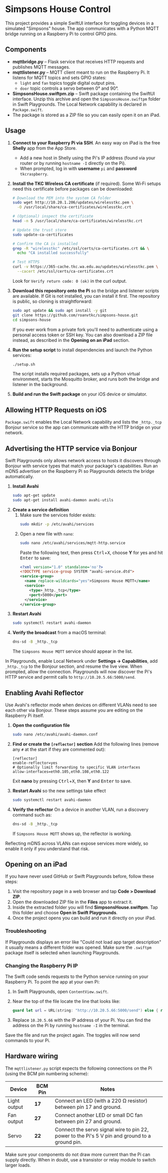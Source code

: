# Simpsons House Control

This project provides a simple SwiftUI interface for toggling devices in a simulated "Simpsons" house. The app communicates with a Python MQTT bridge running on a Raspberry Pi to control GPIO pins.

## Components

- **mqttbridge.py** – Flask service that receives HTTP requests and publishes MQTT messages.
- **mqttlistener.py** – MQTT client meant to run on the Raspberry Pi. It listens for MQTT topics and sets GPIO states:
  - `light` and `fan` topics toggle digital output pins.
  - `door` topic controls a servo between 0° and 90°.
- **SimpsonsHouse.swiftpm.zip** – Swift package containing the SwiftUI interface. Unzip this archive and open the `SimpsonsHouse.swiftpm` folder in Swift Playgrounds. The Local Network capability is declared in `Package.swift`.
- The package is stored as a ZIP file so you can easily open it on an iPad.

## Usage

1. **Connect to your Raspberry Pi via SSH**. An easy way on iPad is the free
   **Shelly** app from the App Store.
   - Add a new host in Shelly using the Pi's IP address (found via your router or
     by running `hostname -I` directly on the Pi).
   - When prompted, log in with **username** `pi` and **password**
     `tkcraspberry`.

2. **Install the TKC Wireless CA certificate** (if required). Some Wi‑Fi setups
  need this certificate before packages can be downloaded:

   ```bash
   # Download the PEM into the system CA folder
   sudo wget http://10.20.1.206/updates/wirelesstkc.pem \
     -O /usr/local/share/ca-certificates/wirelesstkc.crt

   # (Optional) inspect the certificate
   head -n 5 /usr/local/share/ca-certificates/wirelesstkc.crt

   # Update the trust store
   sudo update-ca-certificates

   # Confirm the CA is installed
   grep -R "wirelesstkc" /etc/ssl/certs/ca-certificates.crt && \
     echo "CA installed successfully"

   # Test HTTPS
   curl -v https://365-cache.tkc.wa.edu.au/updates/wirelesstkc.pem \
     --cacert /etc/ssl/certs/ca-certificates.crt
   ```

   Look for `Verify return code: 0 (ok)` in the curl output.


3. **Download this repository onto the Pi** so the bridge and listener scripts
   are available. If Git is not installed, you can install it first. The
   repository is public, so cloning is straightforward:
   ```bash
   sudo apt update && sudo apt install -y git
   git clone https://github.com/roanvtkc/simpsons-house.git
   cd simpsons-house
   ```
   If you ever work from a private fork you'll need to authenticate using a
   personal access token or SSH key. You can also download a ZIP file instead,
   as described in the **Opening on an iPad** section.

4. **Run the setup script** to install dependencies and launch the Python services:
   ```bash
   ./setup.sh
   ```
   The script installs required packages, sets up a Python virtual environment,
   starts the Mosquitto broker, and runs both the bridge and listener in the
   background.

5. **Build and run the Swift package** on your iOS device or simulator.

## Allowing HTTP Requests on iOS

`Package.swift` enables the Local Network capability and lists the `_http._tcp` Bonjour service so the app can communicate with the HTTP bridge on your network.

## Advertising the HTTP service via Bonjour

Swift Playgrounds only allows network access to hosts it discovers through Bonjour with service types that match your package's capabilities. Run an mDNS advertiser on the Raspberry Pi so Playgrounds detects the bridge automatically.

1. **Install Avahi**
   ```bash
   sudo apt-get update
   sudo apt-get install avahi-daemon avahi-utils
   ```
2. **Create a service definition**
   1. Make sure the services folder exists:
      ```bash
      sudo mkdir -p /etc/avahi/services
      ```
   2. Open a new file with `nano`:
      ```bash
      sudo nano /etc/avahi/services/mqtt-http.service
      ```
      Paste the following text, then press <kbd>Ctrl</kbd>+<kbd>X</kbd>, choose
      **Y** for yes and hit <kbd>Enter</kbd> to save:
      ```xml
      <?xml version="1.0" standalone='no'?>
      <!DOCTYPE service-group SYSTEM "avahi-service.dtd">
      <service-group>
        <name replace-wildcards="yes">Simpsons House MQTT</name>
        <service>
          <type>_http._tcp</type>
          <port>5000</port>
        </service>
      </service-group>
      ```
3. **Restart Avahi**
   ```bash
   sudo systemctl restart avahi-daemon
   ```
4. **Verify the broadcast** from a macOS terminal:
   ```bash
   dns-sd -B _http._tcp
   ```
   The `Simpsons House MQTT` service should appear in the list.

In Playgrounds, enable Local Network under **Settings → Capabilities**, add `_http._tcp` to the Bonjour section, and resume the live view. When prompted, allow the connection. Playgrounds will now discover the Pi's HTTP service and permit calls to `http://10.20.5.66:5000/send`.

## Enabling Avahi Reflector

Use Avahi's reflector mode when devices on different VLANs need to see each other via Bonjour. These steps assume you are editing on the Raspberry Pi itself.

1. **Open the configuration file**
   ```bash
   sudo nano /etc/avahi/avahi-daemon.conf
   ```

2. **Find or create the `[reflector]` section**
   Add the following lines (remove any `#` at the start if they are commented out):
   ```
   [reflector]
   enable-reflector=yes
   # Optionally limit forwarding to specific VLAN interfaces
   allow-interfaces=eth0.105,eth0.108,eth0.122
   ```
   Exit **nano** by pressing <kbd>Ctrl</kbd>+<kbd>X</kbd>, then **Y** and <kbd>Enter</kbd> to save.

3. **Restart Avahi** so the new settings take effect
   ```bash
   sudo systemctl restart avahi-daemon
   ```

4. **Verify the reflector**
   On a device in another VLAN, run a discovery command such as:
   ```bash
   dns-sd -B _http._tcp
   ```
   If `Simpsons House MQTT` shows up, the reflector is working.

Reflecting mDNS across VLANs can expose services more widely, so enable it only if you understand that risk.


## Opening on an iPad

If you have never used GitHub or Swift Playgrounds before, follow these steps:

1. Visit the repository page in a web browser and tap **Code \> Download ZIP**.
2. Open the downloaded ZIP file in the **Files** app to extract it.
3. Inside the extracted folder you will find **SimpsonsHouse.swiftpm**. Tap this folder and choose **Open in Swift Playgrounds**.
4. Once the project opens you can build and run it directly on your iPad.

### Troubleshooting

If Playgrounds displays an error like "Could not load app target description" it usually means a different folder was opened. Make sure the `.swiftpm` package itself is selected when launching Playgrounds.

### Changing the Raspberry Pi IP

The Swift code sends requests to the Python service running on your Raspberry Pi. To point the app at your own Pi:

1. In Swift Playgrounds, open `ContentView.swift`.
2. Near the top of the file locate the line that looks like:

   ```swift
   guard let url = URL(string: "http://10.20.5.66:5000/send") else { return }
   ```

3. Replace `10.20.5.66` with the IP address of your Pi. You can find the address on the Pi by running `hostname -I` in the terminal.

Save the file and run the project again. The toggles will now send commands to your Pi.

## Hardware wiring

The `mqttlistener.py` script expects the following connections on the Pi (using the BCM pin numbering scheme):

| Device | BCM Pin | Notes |
|-------|--------|------|
| Light output | **17** | Connect an LED (with a 220 Ω resistor) between pin 17 and ground. |
| Fan output | **27** | Connect another LED or small DC fan between pin 27 and ground. |
| Servo | **22** | Connect the servo signal wire to pin 22, power to the Pi's 5 V pin and ground to a ground pin. |

Make sure your components do not draw more current than the Pi can supply directly. When in doubt, use a transistor or relay module to switch larger loads.

